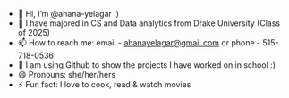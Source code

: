 - 👋 Hi, I’m @ahana-yelagar :)
- 👀 I have majored in CS and Data analytics from Drake University (Class of 2025)
- 📫 How to reach me: email - ahanayelagar@gmail.com or phone - 515-718-0536
- 🧐 I am using Github to show the projects I have worked on in school :)
- 😄 Pronouns: she/her/hers
- ⚡ Fun fact: I love to cook, read & watch movies

